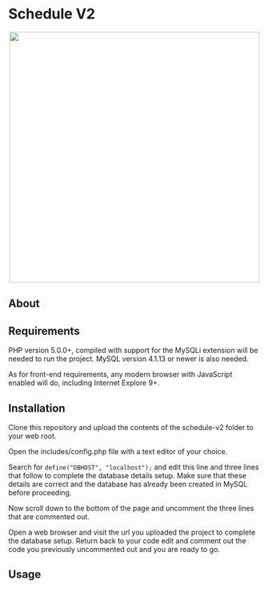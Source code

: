 # Schedule V2

<p align="center">
  <img src="../media/app_screenshot.png?raw=true" width="500" />
</p>

## About

## Requirements

PHP version 5.0.0+, compiled with support for the MySQLi extension will be
needed to run the project. MySQL version 4.1.13 or newer is also needed.

As for front-end requirements, any modern browser with JavaScript enabled
will do, including Internet Explore 9+.

## Installation

Clone this repository and upload the contents of the schedule-v2 folder to
your web root.

Open the includes/config.php file with a text editor of your choice.

Search for `define("DBHOST", "localhost");` and edit this line and three lines
that follow to complete the database details setup. Make sure that these
details are correct and the database has already been created in MySQL
before proceeding.

Now scroll down to the bottom of the page and uncomment the three lines that
are commented out.

Open a web browser and visit the url you uploaded the project to complete the
database setup. Return back to your code edit and comment out the code you
previously uncommented out and you are ready to go.

## Usage
